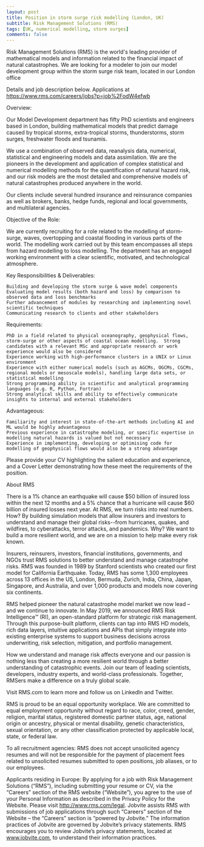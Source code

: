 ```yaml
---
layout: post
title: Position in storm surge risk modelling (London, UK)
subtitle: Risk Management Solutions (RMS)
tags: [UK, numerical modelling, storm surges]
comments: false
---
```


Risk Management Solutions (RMS) is the world's leading provider of mathematical models and information related to the financial impact of natural catastrophes. We are looking for a modeler to join our model development group within the storm surge risk team, located in our London office

Details and job description below. Applications at https://www.rms.com/careers/jobs?p=job%2FodW4efwb

 

Overview:

Our Model Development department has fifty PhD scientists and engineers based in London, building mathematical models that predict damage caused by tropical storms, extra-tropical storms, thunderstorms, storm surges, freshwater floods and tsunamis.

We use a combination of observed data, reanalysis data, numerical, statistical and engineering models and data assimilation. We are the pioneers in the development and application of complex statistical and numerical modelling methods for the quantification of natural hazard risk, and our risk models are the most detailed and comprehensive models of natural catastrophes produced anywhere in the world.

Our clients include several hundred insurance and reinsurance companies as well as brokers, banks, hedge funds, regional and local governments, and multilateral agencies.

Objective of the Role:

We are currently recruiting for a role related to the modelling of storm-surge, waves, overtopping and coastal flooding in various parts of the world. The modelling work carried out by this team encompasses all steps from hazard modelling to loss modelling. The department has an engaged working environment with a clear scientific, motivated, and technological atmosphere.

 

Key Responsibilities & Deliverables:

    Building and developing the storm surge & wave model components
    Evaluating model results (both hazard and loss) by comparison to observed data and loss benchmarks
    Further advancement of modules by researching and implementing novel scientific techniques
    Communicating research to clients and other stakeholders

Requirements:

    PhD in a field related to physical oceanography, geophysical flows, storm-surge or other aspects of coastal ocean modelling.  Strong candidates with a relevant MSc and appropriate research or work experience would also be considered
    Experience working with high-performance clusters in a UNIX or Linux environment
    Experience with either numerical models (such as AGCMs, OGCMs, CGCMs, regional models or mesoscale models), handling large data sets, or statistical modelling
    Strong programming ability in scientific and analytical programming languages (e.g. R, Python, Fortran)
    Strong analytical skills and ability to effectively communicate insights to internal and external stakeholders

Advantageous:

    Familiarity and interest in state-of-the-art methods including AI and ML would be highly advantageous
    Previous experience in catastrophe modeling, or specific expertise in modelling natural hazards is valued but not necessary
    Experience in implementing, developing or optimising code for modelling of geophysical flows would also be a strong advantage

 

Please provide your CV highlighting the salient education and experience, and a Cover Letter demonstrating how these meet the requirements of the position.

About RMS

There is a 1% chance an earthquake will cause $50 billion of insured loss within the next 12 months and a 5% chance that a hurricane will cause $60 billion of insured losses next year. At RMS, we turn risks into real numbers. How? By building simulation models that allow insurers and investors to understand and manage their global risks--from hurricanes, quakes, and wildfires, to cyberattacks, terror attacks, and pandemics. Why? We want to build a more resilient world, and we are on a mission to help make every risk known.

Insurers, reinsurers, investors, financial institutions, governments, and NGOs trust RMS solutions to better understand and manage catastrophe risks. RMS was founded in 1989 by Stanford scientists who created our first model for California Earthquake. Today, RMS has some 1,300 employees across 13 offices in the US, London, Bermuda, Zurich, India, China, Japan, Singapore, and Australia, and over 1,000 products and models now covering six continents.

RMS helped pioneer the natural catastrophe model market we now lead – and we continue to innovate. In May 2019, we announced RMS Risk Intelligence™ (RI), an open-standard platform for strategic risk management. Through this purpose-built platform, clients can tap into RMS HD models, rich data layers, intuitive applications and APIs that simply integrate into existing enterprise systems to support business decisions across underwriting, risk selection, mitigation, and portfolio management.

How we understand and manage risk affects everyone and our passion is nothing less than creating a more resilient world through a better understanding of catastrophic events. Join our team of leading scientists, developers, industry experts, and world-class professionals. Together, RMSers make a difference on a truly global scale.

Visit RMS.com to learn more and follow us on LinkedIn and Twitter. 

RMS is proud to be an equal opportunity workplace. We are committed to equal employment opportunity without regard to race, color, creed, gender, religion, marital status, registered domestic partner status, age, national origin or ancestry, physical or mental disability, genetic characteristics, sexual orientation, or any other classification protected by applicable local, state, or federal law.

To all recruitment agencies: RMS does not accept unsolicited agency resumes and will not be responsible for the payment of placement fees related to unsolicited resumes submitted to open positions, job aliases, or to our employees. 

Applicants residing in Europe: By applying for a job with Risk Management Solutions (“RMS”), including submitting your resume or CV, via the “Careers” section of the RMS website (“Website”), you agree to the use of your Personal Information as described in the Privacy Policy for the Website.  Please visit http://www.rms.com/legal.  Jobvite assists RMS with submissions of job applications through such “Careers” section of the Website – the “Careers” section is “powered by Jobvite.”  The information practices of Jobvite are governed by Jobvite’s privacy statements.  RMS encourages you to review Jobvite’s privacy statements, located at www.jobvite.com, to understand their information practices.
